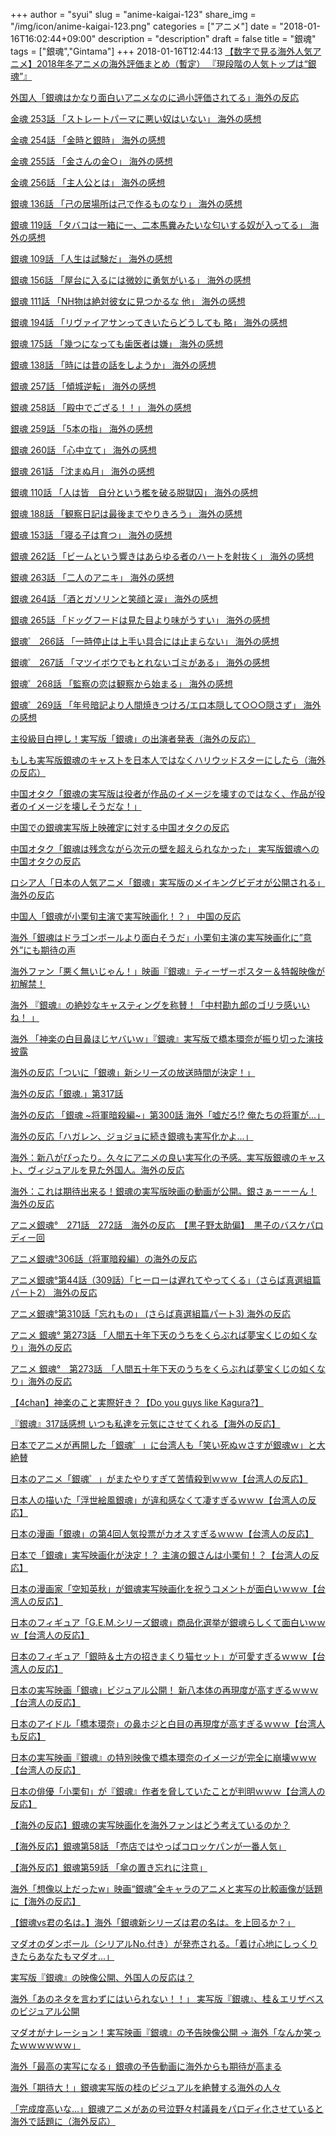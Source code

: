 +++
author = "syui"
slug = "anime-kaigai-123"
share_img = "/img/icon/anime-kaigai-123.png"
categories = ["アニメ"]
date = "2018-01-16T16:02:44+09:00"
description = "description"
draft = false
title = "銀魂"
tags = ["銀魂","Gintama"]
+++
<span class="update-time">2018-01-16T12:44:13</span> <a href="https://dsara.blog.fc2.com/blog-entry-2898.html" rel="nofollow" target="_blank" title="【数字で見る海外人気アニメ】2018年冬アニメの海外評価まとめ（暫定） 『現段階の人気トップは“銀魂”』">【数字で見る海外人気アニメ】2018年冬アニメの海外評価まとめ（暫定） 『現段階の人気トップは“銀魂”』</a>



<a href="http://blog.livedoor.jp/drazuli/archives/7683593.html" rel="nofollow" target="_blank" title="外国人「銀魂はかなり面白いアニメなのに過小評価されてる」海外の反応">外国人「銀魂はかなり面白いアニメなのに過小評価されてる」海外の反応</a>

<a href="http://blog.livedoor.jp/kaigai_no/archives/18297525.html" rel="nofollow" target="_blank" title="金魂 253話 「ストレートパーマに悪い奴はいない」 海外の感想">金魂 253話 「ストレートパーマに悪い奴はいない」 海外の感想</a>

<a href="http://blog.livedoor.jp/kaigai_no/archives/18574725.html" rel="nofollow" target="_blank" title="金魂 254話 「金時と銀時」 海外の感想">金魂 254話 「金時と銀時」 海外の感想</a>

<a href="http://blog.livedoor.jp/kaigai_no/archives/18855344.html" rel="nofollow" target="_blank" title="金魂 255話 「金さんの金○」 海外の感想">金魂 255話 「金さんの金○」 海外の感想</a>

<a href="http://blog.livedoor.jp/kaigai_no/archives/19151617.html" rel="nofollow" target="_blank" title="金魂 256話 「主人公とは」 海外の感想">金魂 256話 「主人公とは」 海外の感想</a>

<a href="http://blog.livedoor.jp/kaigai_no/archives/19436420.html" rel="nofollow" target="_blank" title="銀魂 136話 「己の居場所は己で作るものなり」 海外の感想">銀魂 136話 「己の居場所は己で作るものなり」 海外の感想</a>

<a href="http://blog.livedoor.jp/kaigai_no/archives/19710043.html" rel="nofollow" target="_blank" title="銀魂 119話 「タバコは一箱に一、二本馬糞みたいな匂いする奴が入ってる」 海外の感想">銀魂 119話 「タバコは一箱に一、二本馬糞みたいな匂いする奴が入ってる」 海外の感想</a>

<a href="http://blog.livedoor.jp/kaigai_no/archives/19922100.html" rel="nofollow" target="_blank" title="銀魂 109話 「人生は試験だ」 海外の感想">銀魂 109話 「人生は試験だ」 海外の感想</a>

<a href="http://blog.livedoor.jp/kaigai_no/archives/20210634.html" rel="nofollow" target="_blank" title="銀魂 156話 「屋台に入るには微妙に勇気がいる」 海外の感想">銀魂 156話 「屋台に入るには微妙に勇気がいる」 海外の感想</a>

<a href="http://blog.livedoor.jp/kaigai_no/archives/20505258.html" rel="nofollow" target="_blank" title="銀魂 111話 「NH物は絶対彼女に見つかるな 他」 海外の感想">銀魂 111話 「NH物は絶対彼女に見つかるな 他」 海外の感想</a>

<a href="http://blog.livedoor.jp/kaigai_no/archives/20784421.html" rel="nofollow" target="_blank" title="銀魂 194話 「リヴァイアサンってきいたらどうしても 略」 海外の感想">銀魂 194話 「リヴァイアサンってきいたらどうしても 略」 海外の感想</a>

<a href="http://blog.livedoor.jp/kaigai_no/archives/21211449.html" rel="nofollow" target="_blank" title="銀魂 175話 「幾つになっても歯医者は嫌」 海外の感想">銀魂 175話 「幾つになっても歯医者は嫌」 海外の感想</a>

<a href="http://blog.livedoor.jp/kaigai_no/archives/21437546.html" rel="nofollow" target="_blank" title="銀魂 138話 「時には昔の話をしようか」 海外の感想">銀魂 138話 「時には昔の話をしようか」 海外の感想</a>

<a href="http://blog.livedoor.jp/kaigai_no/archives/22190276.html" rel="nofollow" target="_blank" title="銀魂 257話 「傾城逆転」 海外の感想">銀魂 257話 「傾城逆転」 海外の感想</a>

<a href="http://blog.livedoor.jp/kaigai_no/archives/22702386.html" rel="nofollow" target="_blank" title="銀魂 258話 「殿中でござる！！」 海外の感想">銀魂 258話 「殿中でござる！！」 海外の感想</a>

<a href="http://blog.livedoor.jp/kaigai_no/archives/23209420.html" rel="nofollow" target="_blank" title="銀魂 259話 「5本の指」 海外の感想">銀魂 259話 「5本の指」 海外の感想</a>

<a href="http://blog.livedoor.jp/kaigai_no/archives/23558989.html" rel="nofollow" target="_blank" title="銀魂 260話 「心中立て」 海外の感想">銀魂 260話 「心中立て」 海外の感想</a>

<a href="http://blog.livedoor.jp/kaigai_no/archives/24204913.html" rel="nofollow" target="_blank" title="銀魂 261話 「沈まぬ月」 海外の感想">銀魂 261話 「沈まぬ月」 海外の感想</a>

<a href="http://blog.livedoor.jp/kaigai_no/archives/24507819.html" rel="nofollow" target="_blank" title="銀魂 110話 「人は皆　自分という檻を破る脱獄囚」 海外の感想">銀魂 110話 「人は皆　自分という檻を破る脱獄囚」 海外の感想</a>

<a href="http://blog.livedoor.jp/kaigai_no/archives/24772148.html" rel="nofollow" target="_blank" title="銀魂 188話 「観察日記は最後までやりきろう」 海外の感想">銀魂 188話 「観察日記は最後までやりきろう」 海外の感想</a>

<a href="http://blog.livedoor.jp/kaigai_no/archives/25062938.html" rel="nofollow" target="_blank" title="銀魂 153話 「寝る子は育つ」 海外の感想">銀魂 153話 「寝る子は育つ」 海外の感想</a>

<a href="http://blog.livedoor.jp/kaigai_no/archives/25392448.html" rel="nofollow" target="_blank" title="銀魂 262話 「ビームという響きはあらゆる者のハートを射抜く」 海外の感想">銀魂 262話 「ビームという響きはあらゆる者のハートを射抜く」 海外の感想</a>

<a href="http://blog.livedoor.jp/kaigai_no/archives/25650536.html" rel="nofollow" target="_blank" title="銀魂 263話 「二人のアニキ」 海外の感想">銀魂 263話 「二人のアニキ」 海外の感想</a>

<a href="http://blog.livedoor.jp/kaigai_no/archives/25907247.html" rel="nofollow" target="_blank" title="銀魂 264話 「酒とガソリンと笑顔と涙」 海外の感想">銀魂 264話 「酒とガソリンと笑顔と涙」 海外の感想</a>

<a href="http://blog.livedoor.jp/kaigai_no/archives/26148276.html" rel="nofollow" target="_blank" title="銀魂 265話 「ドッグフードは見た目より味がうすい」 海外の感想">銀魂 265話 「ドッグフードは見た目より味がうすい」 海外の感想</a>

<a href="http://blog.livedoor.jp/kaigai_no/archives/44196983.html" rel="nofollow" target="_blank" title="銀魂゜ 266話 「一時停止は上手い具合には止まらない」 海外の感想">銀魂゜ 266話 「一時停止は上手い具合には止まらない」 海外の感想</a>

<a href="http://blog.livedoor.jp/kaigai_no/archives/44305197.html" rel="nofollow" target="_blank" title="銀魂゜ 267話 「マツイボウでもとれないゴミがある」 海外の感想">銀魂゜ 267話 「マツイボウでもとれないゴミがある」 海外の感想</a>

<a href="http://blog.livedoor.jp/kaigai_no/archives/44401780.html" rel="nofollow" target="_blank" title="銀魂゜268話 「監察の恋は観察から始まる」 海外の感想">銀魂゜268話 「監察の恋は観察から始まる」 海外の感想</a>

<a href="http://blog.livedoor.jp/kaigai_no/archives/44616473.html" rel="nofollow" target="_blank" title="銀魂゜269話 「年号暗記より人間焼きつけろ/エロ本隠して○○○隠さず」 海外の感想">銀魂゜269話 「年号暗記より人間焼きつけろ/エロ本隠して○○○隠さず」 海外の感想</a>

<a href="http://blog.livedoor.jp/kaigainoomaera/archives/48181018.html" rel="nofollow" target="_blank" title="主役級目白押し！実写版「銀魂」の出演者発表（海外の反応）">主役級目白押し！実写版「銀魂」の出演者発表（海外の反応）</a>

<a href="http://blog.livedoor.jp/kaigainoomaera/archives/49998539.html" rel="nofollow" target="_blank" title="もしも実写版銀魂のキャストを日本人ではなくハリウッドスターにしたら（海外の反応）">もしも実写版銀魂のキャストを日本人ではなくハリウッドスターにしたら（海外の反応）</a>

<a href="http://blog.livedoor.jp/kashikou/archives/52076499.html" rel="nofollow" target="_blank" title="中国オタク「銀魂の実写版は役者が作品のイメージを壊すのではなく、作品が役者のイメージを壊しそうだな！」">中国オタク「銀魂の実写版は役者が作品のイメージを壊すのではなく、作品が役者のイメージを壊しそうだな！」</a>

<a href="http://blog.livedoor.jp/kashikou/archives/52079903.html" rel="nofollow" target="_blank" title="中国での銀魂実写版上映確定に対する中国オタクの反応">中国での銀魂実写版上映確定に対する中国オタクの反応</a>

<a href="http://blog.livedoor.jp/kashikou/archives/52080574.html" rel="nofollow" target="_blank" title=" 中国オタク「銀魂は残念ながら次元の壁を超えられなかった」 実写版銀魂への中国オタクの反応"> 中国オタク「銀魂は残念ながら次元の壁を超えられなかった」 実写版銀魂への中国オタクの反応</a>

<a href="http://blog.livedoor.jp/sekaiminzoku/archives/50344702.html" rel="nofollow" target="_blank" title=" ロシア人「日本の人気アニメ「銀魂」実写版のメイキングビデオが公開される」 海外の反応"> ロシア人「日本の人気アニメ「銀魂」実写版のメイキングビデオが公開される」 海外の反応</a>

<a href="http://blog.livedoor.jp/tairikuno/archives/7295297.html" rel="nofollow" target="_blank" title="中国人「銀魂が小栗旬主演で実写映画化！？」 中国の反応">中国人「銀魂が小栗旬主演で実写映画化！？」 中国の反応</a>

<a href="http://crazy-movie-freak.com/4222" rel="nofollow" target="_blank" title="海外「銀魂はドラゴンボールより面白そうだ」小栗旬主演の実写映画化に”意外”にも期待の声">海外「銀魂はドラゴンボールより面白そうだ」小栗旬主演の実写映画化に”意外”にも期待の声</a>

<a href="http://crazy-movie-freak.com/4222" rel="nofollow" target="_blank" title="海外ファン「悪く無いじゃん！」映画『銀魂』ティーザーポスター＆特報映像が初解禁！">海外ファン「悪く無いじゃん！」映画『銀魂』ティーザーポスター＆特報映像が初解禁！</a>

<a href="http://crazy-movie-freak.com/7015" rel="nofollow" target="_blank" title=" 海外 『銀魂』の絶妙なキャスティングを称賛！「中村勘九郎のゴリラ感いいね！ 」"> 海外 『銀魂』の絶妙なキャスティングを称賛！「中村勘九郎のゴリラ感いいね！ 」</a>

<a href="http://crazy-movie-freak.com/7123" rel="nofollow" target="_blank" title="海外 「神楽の白目鼻ほじヤバいｗ」『銀魂』実写版で橋本環奈が振り切った演技披露">海外 「神楽の白目鼻ほじヤバいｗ」『銀魂』実写版で橋本環奈が振り切った演技披露</a>

<a href="http://honyakutyuihou.hatenablog.com/entry/2016/11/27/153404" rel="nofollow" target="_blank" title=" 海外の反応「ついに「銀魂」新シリーズの放送時間が決定！」"> 海外の反応「ついに「銀魂」新シリーズの放送時間が決定！」</a>

<a href="http://honyakutyuihou.hatenablog.com/entry/2017/01/09/143820" rel="nofollow" target="_blank" title="海外の反応「銀魂.」第317話">海外の反応「銀魂.」第317話</a>

<a href="http://honyakutyuihou.hatenablog.com/entry/anime/gintama300" rel="nofollow" target="_blank" title="海外の反応 「銀魂 ~将軍暗殺編~」第300話 海外「嘘だろ!? 俺たちの将軍が...」">海外の反応 「銀魂 ~将軍暗殺編~」第300話 海外「嘘だろ!? 俺たちの将軍が...」</a>

<a href="http://honyakutyuihou.hatenablog.com/entry/nocategory/chats13" rel="nofollow" target="_blank" title="海外の反応「ハガレン、ジョジョに続き銀魂も実写化かよ...」">海外の反応「ハガレン、ジョジョに続き銀魂も実写化かよ...」</a>

<a href="http://jipangnet.blog.fc2.com/blog-entry-3119.html" rel="nofollow" target="_blank" title="海外：新八がぴったり。久々にアニメの良い実写化の予感。実写版銀魂のキャスト、ヴィジュアルを見た外国人。海外の反応">海外：新八がぴったり。久々にアニメの良い実写化の予感。実写版銀魂のキャスト、ヴィジュアルを見た外国人。海外の反応</a>

<a href="http://jipangnet.blog.fc2.com/blog-entry-3138.html" rel="nofollow" target="_blank" title="海外：これは期待出来る！銀魂の実写版映画の動画が公開。銀さぁーーーん！ 海外の反応">海外：これは期待出来る！銀魂の実写版映画の動画が公開。銀さぁーーーん！ 海外の反応</a>

<a href="http://jpn-log.blog.jp/archives/1032649701.html" rel="nofollow" target="_blank" title="アニメ銀魂°　271話　272話　海外の反応　【黒子野太助偏】　黒子のバスケパロディー回">アニメ銀魂°　271話　272話　海外の反応　【黒子野太助偏】　黒子のバスケパロディー回</a>

<a href="http://jpn-log.blog.jp/archives/1050907985.html" rel="nofollow" target="_blank" title="アニメ銀魂°306話（将軍暗殺編）の海外の反応">アニメ銀魂°306話（将軍暗殺編）の海外の反応</a>

<a href="http://jpn-log.blog.jp/archives/1051821389.html" rel="nofollow" target="_blank" title="アニメ銀魂°第44話（309話）「ヒーローは遅れてやってくる」（さらば真選組篇パート2） 海外の反応">アニメ銀魂°第44話（309話）「ヒーローは遅れてやってくる」（さらば真選組篇パート2） 海外の反応</a>

<a href="http://jpn-log.blog.jp/archives/1052374218.html" rel="nofollow" target="_blank" title="アニメ銀魂°第310話「忘れもの」 (さらば真選組篇パート3) 海外の反応">アニメ銀魂°第310話「忘れもの」 (さらば真選組篇パート3) 海外の反応</a>

<a href="http://jpn-log.blog.jp/archives/1055398271.html" rel="nofollow" target="_blank" title="アニメ 銀魂° 第273話 「人間五十年下天のうちをくらぶれば夢宝くじの如くなり」海外の反応">アニメ 銀魂° 第273話 「人間五十年下天のうちをくらぶれば夢宝くじの如くなり」海外の反応</a>

<a href="http://jpn-log.blog.jp/archives/1055398271.html" rel="nofollow" target="_blank" title="アニメ 銀魂°　第273話　「人間五十年下天のうちをくらぶれば夢宝くじの如くなり」海外の反応">アニメ 銀魂°　第273話　「人間五十年下天のうちをくらぶれば夢宝くじの如くなり」海外の反応</a>

<a href="http://kaigai2chsokuhou.com/2017/01/03/do-you-guys-like-kagura/" rel="nofollow" target="_blank" title="【4chan】神楽のこと実際好き？【Do you guys like Kagura?】">【4chan】神楽のこと実際好き？【Do you guys like Kagura?】</a>

<a href="http://kaiotahan.com/archives/1480" rel="nofollow" target="_blank" title="『銀魂』317話感想 いつも私達を元気にさせてくれる【海外の反応】">『銀魂』317話感想 いつも私達を元気にさせてくれる【海外の反応】</a>

<a href="http://kaola.jp/2015/04/22/214315/" rel="nofollow" target="_blank" title="日本でアニメが再開した「銀魂゜」に台湾人も「笑い死ぬｗさすが銀魂ｗ」と大絶賛">日本でアニメが再開した「銀魂゜」に台湾人も「笑い死ぬｗさすが銀魂ｗ」と大絶賛</a>

<a href="http://kaola.jp/2015/05/19/242477/" rel="nofollow" target="_blank" title="日本のアニメ「銀魂゜」がまたやりすぎて苦情殺到ｗｗｗ【台湾人の反応】">日本のアニメ「銀魂゜」がまたやりすぎて苦情殺到ｗｗｗ【台湾人の反応】</a>

<a href="http://kaola.jp/2015/08/13/273606/" rel="nofollow" target="_blank" title="日本人の描いた「浮世絵風銀魂」が違和感なくて凄すぎるｗｗｗ【台湾人の反応】">日本人の描いた「浮世絵風銀魂」が違和感なくて凄すぎるｗｗｗ【台湾人の反応】</a>

<a href="http://kaola.jp/2016/06/04/426090/" rel="nofollow" target="_blank" title="日本の漫画「銀魂」の第4回人気投票がカオスすぎるｗｗｗ【台湾人の反応】">日本の漫画「銀魂」の第4回人気投票がカオスすぎるｗｗｗ【台湾人の反応】</a>

<a href="http://kaola.jp/2016/06/20/427321/" rel="nofollow" target="_blank" title="日本で「銀魂」実写映画化が決定！？ 主演の銀さんは小栗旬！？【台湾人の反応】">日本で「銀魂」実写映画化が決定！？ 主演の銀さんは小栗旬！？【台湾人の反応】</a>

<a href="http://kaola.jp/2016/07/10/428675/" rel="nofollow" target="_blank" title="日本の漫画家「空知英秋」が銀魂実写映画化を祝うコメントが面白いｗｗｗ【台湾人の反応】">日本の漫画家「空知英秋」が銀魂実写映画化を祝うコメントが面白いｗｗｗ【台湾人の反応】</a>

<a href="http://kaola.jp/2016/10/01/433893/" rel="nofollow" target="_blank" title="日本のフィギュア「G.E.M.シリーズ銀魂」商品化選挙が銀魂らしくて面白いｗｗｗ【台湾人の反応】">日本のフィギュア「G.E.M.シリーズ銀魂」商品化選挙が銀魂らしくて面白いｗｗｗ【台湾人の反応】</a>

<a href="http://kaola.jp/2016/11/09/435731/" rel="nofollow" target="_blank" title="日本のフィギュア「銀時＆土方の招きまくり猫セット」が可愛すぎるｗｗｗ【台湾人の反応】">日本のフィギュア「銀時＆土方の招きまくり猫セット」が可愛すぎるｗｗｗ【台湾人の反応】</a>

<a href="http://kaola.jp/2016/12/14/437632/" rel="nofollow" target="_blank" title="日本の実写映画「銀魂」ビジュアル公開！ 新八本体の再現度が高すぎるｗｗｗ【台湾人の反応】">日本の実写映画「銀魂」ビジュアル公開！ 新八本体の再現度が高すぎるｗｗｗ【台湾人の反応】</a>

<a href="http://kaola.jp/2017/07/02/447060/" rel="nofollow" target="_blank" title="日本のアイドル「橋本環奈」の鼻ホジと白目の再現度が高すぎるｗｗｗ【台湾人も反応】">日本のアイドル「橋本環奈」の鼻ホジと白目の再現度が高すぎるｗｗｗ【台湾人も反応】</a>

<a href="http://kaola.jp/2017/07/07/447342/" rel="nofollow" target="_blank" title="日本の実写映画『銀魂』の特別映像で橋本環奈のイメージが完全に崩壊ｗｗｗ【台湾人の反応】">日本の実写映画『銀魂』の特別映像で橋本環奈のイメージが完全に崩壊ｗｗｗ【台湾人の反応】</a>

<a href="http://kaola.jp/2017/08/06/448633/" rel="nofollow" target="_blank" title="日本の俳優「小栗旬」が『銀魂』作者を脅していたことが判明ｗｗｗ【台湾人の反応】">日本の俳優「小栗旬」が『銀魂』作者を脅していたことが判明ｗｗｗ【台湾人の反応】</a>

<a href="http://konnyakuhinyaku.blogspot.com/2016/12/blog-post_7.html" rel="nofollow" target="_blank" title="【海外の反応】銀魂の実写映画化を海外ファンはどう考えているのか？">【海外の反応】銀魂の実写映画化を海外ファンはどう考えているのか？</a>

<a href="http://konnyakuhinyaku.blogspot.jp/2016/08/58.html?m=0" rel="nofollow" target="_blank" title="【海外反応】銀魂第58話 「売店ではやっぱコロッケパンが一番人気」">【海外反応】銀魂第58話 「売店ではやっぱコロッケパンが一番人気」</a>

<a href="http://konnyakuhinyaku.blogspot.jp/2016/08/59.html?m=0" rel="nofollow" target="_blank" title="【海外反応】銀魂第59話 「傘の置き忘れに注意」">【海外反応】銀魂第59話 「傘の置き忘れに注意」</a>

<a href="http://moriforest.com/archives/9846" rel="nofollow" target="_blank" title="海外「想像以上だったw」映画“銀魂”全キャラのアニメと実写の比較画像が話題に【海外の反応】">海外「想像以上だったw」映画“銀魂”全キャラのアニメと実写の比較画像が話題に【海外の反応】</a>

<a href="http://transover.blog.fc2.com/blog-entry-70.html" rel="nofollow" target="_blank" title="【銀魂vs君の名は。】海外「銀魂新シリーズは君の名は。を上回るか？」">【銀魂vs君の名は。】海外「銀魂新シリーズは君の名は。を上回るか？」</a>

<a href="http://world-action.net/archives/19341" rel="nofollow" target="_blank" title="マダオのダンボール（シリアルNo.付き）が発売される。「着け心地にしっくりきたらあなたもマダオ…」">マダオのダンボール（シリアルNo.付き）が発売される。「着け心地にしっくりきたらあなたもマダオ…」</a>

<a href="http://world-action.net/archives/55431" rel="nofollow" target="_blank" title="実写版『銀魂』の映像公開、外国人の反応は？">実写版『銀魂』の映像公開、外国人の反応は？</a>

<a href="http://world-action.net/archives/57589" rel="nofollow" target="_blank" title="海外「あのネタを言わずにはいられない！！」 実写版『銀魂』、桂＆エリザベスのビジュアル公開">海外「あのネタを言わずにはいられない！！」 実写版『銀魂』、桂＆エリザベスのビジュアル公開</a>

<a href="http://world-action.net/archives/64392" rel="nofollow" target="_blank" title="マダオがナレーション！実写映画『銀魂』の予告映像公開 → 海外「なんか笑ったｗｗｗｗｗｗ」">マダオがナレーション！実写映画『銀魂』の予告映像公開 → 海外「なんか笑ったｗｗｗｗｗｗ」</a>

<a href="http://www.kattobi-japan.com/archives/10076895.html" rel="nofollow" target="_blank" title="海外「最高の実写になる」銀魂の予告動画に海外からも期待が高まる">海外「最高の実写になる」銀魂の予告動画に海外からも期待が高まる</a>

<a href="http://www.kattobi-japan.com/archives/12166419.html" rel="nofollow" target="_blank" title="海外「期待大！」銀魂実写版の桂のビジュアルを絶賛する海外の人々">海外「期待大！」銀魂実写版の桂のビジュアルを絶賛する海外の人々</a>

<a href="http://xxxkikimimixxx.blog.fc2.com/blog-entry-1923.html" rel="nofollow" target="_blank" title="「完成度高いな…」銀魂アニメがあの号泣野々村議員をパロディ化させていると海外で話題に（海外反応）">「完成度高いな…」銀魂アニメがあの号泣野々村議員をパロディ化させていると海外で話題に（海外反応）</a>
